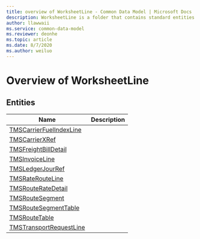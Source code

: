 ```yaml
---
title: overview of WorksheetLine - Common Data Model | Microsoft Docs
description: WorksheetLine is a folder that contains standard entities related to the Common Data Model.
author: llawwaii
ms.service: common-data-model
ms.reviewer: deonhe
ms.topic: article
ms.date: 8/7/2020
ms.author: weiluo
---
```


# Overview of WorksheetLine


## Entities

|Name|Description|
|---|---|
|[TMSCarrierFuelIndexLine](TMSCarrierFuelIndexLine.md)||
|[TMSCarrierXRef](TMSCarrierXRef.md)||
|[TMSFreightBillDetail](TMSFreightBillDetail.md)||
|[TMSInvoiceLine](TMSInvoiceLine.md)||
|[TMSLedgerJourRef](TMSLedgerJourRef.md)||
|[TMSRateRouteLine](TMSRateRouteLine.md)||
|[TMSRouteRateDetail](TMSRouteRateDetail.md)||
|[TMSRouteSegment](TMSRouteSegment.md)||
|[TMSRouteSegmentTable](TMSRouteSegmentTable.md)||
|[TMSRouteTable](TMSRouteTable.md)||
|[TMSTransportRequestLine](TMSTransportRequestLine.md)||
